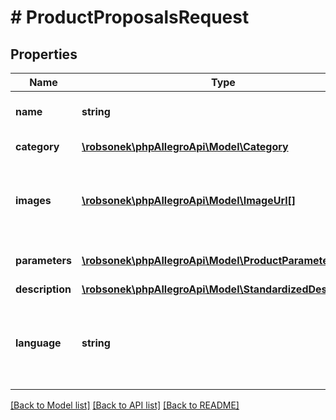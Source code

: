 # # ProductProposalsRequest

## Properties

Name | Type | Description | Notes
------------ | ------------- | ------------- | -------------
**name** | **string** | Suggested product name. |
**category** | [**\robsonek\phpAllegroApi\Model\Category**](Category.md) | Product category |
**images** | [**\robsonek\phpAllegroApi\Model\ImageUrl[]**](ImageUrl.md) | List of product images. At least one image is required. |
**parameters** | [**\robsonek\phpAllegroApi\Model\ProductParameter[]**](ProductParameter.md) | List of product parameters. |
**description** | [**\robsonek\phpAllegroApi\Model\StandardizedDescription**](StandardizedDescription.md) |  | [optional]
**language** | **string** | Language of provided product data (name, description, parameters&#39;s values). |

[[Back to Model list]](../../README.md#models) [[Back to API list]](../../README.md#endpoints) [[Back to README]](../../README.md)
